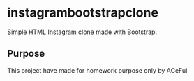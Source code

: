 # instagrambootstrapclone
Simple HTML Instagram clone made with Bootstrap.
## Purpose
This project have made for homework purpose only by ACeFul
